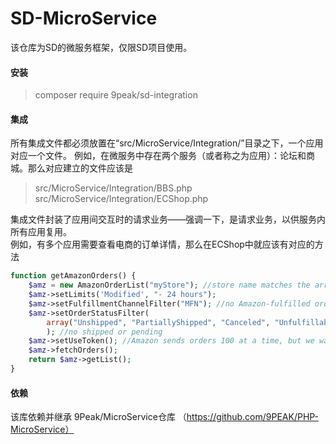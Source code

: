 # SD-MicroService

该仓库为SD的微服务框架，仅限SD项目使用。
#### 安装
> composer require 9peak/sd-integration

#### 集成
所有集成文件都必须放置在“src/MicroService/Integration/”目录之下，一个应用对应一个文件。
例如，在微服务中存在两个服务（或者称之为应用）：论坛和商城。那么对应建立的文件应该是
> src/MicroService/Integration/BBS.php <br>
> src/MicroService/Integration/ECShop.php

集成文件封装了应用间交互时的请求业务——强调一下，是请求业务，以供服务内所有应用复用。
<br> 例如，有多个应用需要查看电商的订单详情，那么在ECShop中就应该有对应的方法
```php
function getAmazonOrders() {
    $amz = new AmazonOrderList("myStore"); //store name matches the array key in the config file
    $amz->setLimits('Modified', "- 24 hours");
    $amz->setFulfillmentChannelFilter("MFN"); //no Amazon-fulfilled orders
    $amz->setOrderStatusFilter(
        array("Unshipped", "PartiallyShipped", "Canceled", "Unfulfillable")
        ); //no shipped or pending
    $amz->setUseToken(); //Amazon sends orders 100 at a time, but we want them all
    $amz->fetchOrders();
    return $amz->getList();
}
```

#### 依赖
该库依赖并继承 9Peak/MicroService仓库 （https://github.com/9PEAK/PHP-MicroService）



